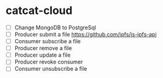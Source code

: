 # catcat-cloud

- [ ] Change MongoDB to PostgreSql
- [ ] Producer submit a file https://github.com/ipfs/js-ipfs-api
- [ ] Consumer subscribe a file
- [ ] Producer remove a file
- [ ] Producer update a file
- [ ] Producer revoke consumer
- [ ] Consumer unsubscribe a file